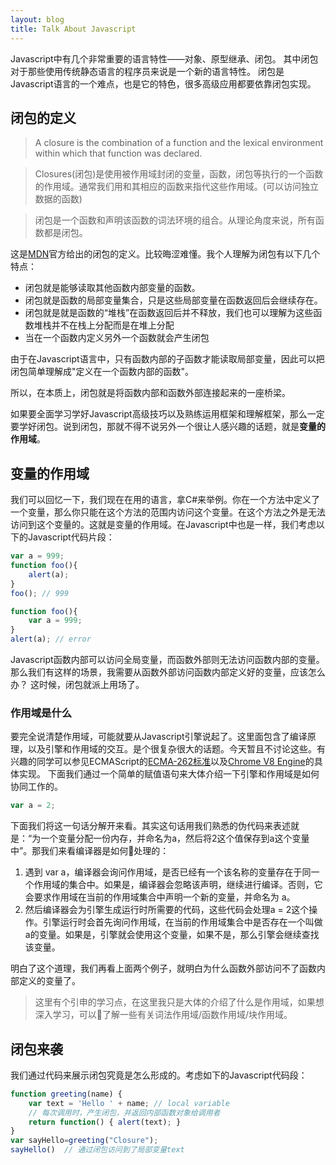 ```yaml
---
layout: blog
title: Talk About Javascript 
---
```

Javascript中有几个非常重要的语言特性——对象、原型继承、闭包。
其中闭包对于那些使用传统静态语言的程序员来说是一个新的语言特性。
闭包是Javascript语言的一个难点，也是它的特色，很多高级应用都要依靠闭包实现。

## 闭包的定义

> A closure is the combination of a function and the lexical environment within which that function was declared.

> Closures(闭包)是使用被作用域封闭的变量，函数，闭包等执行的一个函数的作用域。通常我们用和其相应的函数来指代这些作用域。(可以访问独立数据的函数)

> 闭包是一个函数和声明该函数的词法环境的组合。从理论角度来说，所有函数都是闭包。

这是[MDN](https://developer.mozilla.org/zh-CN/docs/Web/JavaScript/Closures)官方给出的闭包的定义。比较晦涩难懂。我个人理解为闭包有以下几个特点：
* 闭包就是能够读取其他函数内部变量的函数。
* 闭包就是函数的局部变量集合，只是这些局部变量在函数返回后会继续存在。
* 闭包就是就是函数的“堆栈”在函数返回后并不释放，我们也可以理解为这些函数堆栈并不在栈上分配而是在堆上分配
* 当在一个函数内定义另外一个函数就会产生闭包

由于在Javascript语言中，只有函数内部的子函数才能读取局部变量，因此可以把闭包简单理解成"定义在一个函数内部的函数"。

所以，在本质上，闭包就是将函数内部和函数外部连接起来的一座桥梁。

如果要全面学习学好Javascript高级技巧以及熟练运用框架和理解框架，那么一定要学好闭包。说到闭包，那就不得不说另外一个很让人感兴趣的话题，就是**变量的作用域**。

## 变量的作用域

我们可以回忆一下，我们现在在用的语言，拿C#来举例。你在一个方法中定义了一个变量，那么你只能在这个方法的范围内访问这个变量。在这个方法之外是无法访问到这个变量的。这就是变量的作用域。在Javascript中也是一样，我们考虑以下的Javascript代码片段：
```js
var a = 999;
function foo(){
    alert(a);
}
foo(); // 999
```

```js
function foo(){
    var a = 999;
}
alert(a); // error
```
Javascript函数内部可以访问全局变量，而函数外部则无法访问函数内部的变量。
那么我们有这样的场景，我需要从函数外部访问函数内部定义好的变量，应该怎么办？
这时候，闭包就派上用场了。

### 作用域是什么

要完全说清楚作用域，可能就要从Javascript引擎说起了。这里面包含了编译原理，以及引擎和作用域的交互。是个很复杂很大的话题。今天暂且不讨论这些。有兴趣的同学可以参见ECMAScript的[ECMA-262标准](https://www.ecma-international.org/publications/files/ECMA-ST/Ecma-262.pdf)以及[Chrome V8 Engine](http://www.v8project.org)的具体实现。
下面我们通过一个简单的赋值语句来大体介绍一下引擎和作用域是如何协同工作的。

```js
var a = 2;
```

下面我们将这一句话分解开来看。其实这句话用我们熟悉的伪代码来表述就是：“为一个变量分配一份内存，并命名为a，然后将2这个值保存到a这个变量中”。那我们来看编译器是如何处理的：
1. 遇到 var a，编译器会询问作用域，是否已经有一个该名称的变量存在于同一个作用域的集合中。如果是，编译器会忽略该声明，继续进行编译。否则，它会要求作用域在当前的作用域集合中声明一个新的变量，并命名为 a。
2. 然后编译器会为引擎生成运行时所需要的代码，这些代码会处理a = 2这个操作。引擎运行时会首先询问作用域，在当前的作用域集合中是否存在一个叫做a的变量。如果是，引擎就会使用这个变量，如果不是，那么引擎会继续查找该变量。

明白了这个道理，我们再看上面两个例子，就明白为什么函数外部访问不了函数内部定义的变量了。

> 这里有个引申的学习点，在这里我只是大体的介绍了什么是作用域，如果想深入学习，可以了解一些有关词法作用域/函数作用域/块作用域。

## 闭包来袭

我们通过代码来展示闭包究竟是怎么形成的。考虑如下的Javascript代码段：
```js
function greeting(name) {
    var text = 'Hello ' + name; // local variable
    // 每次调用时，产生闭包，并返回内部函数对象给调用者
    return function() { alert(text); }
}
var sayHello=greeting("Closure");
sayHello()  // 通过闭包访问到了局部变量text
```